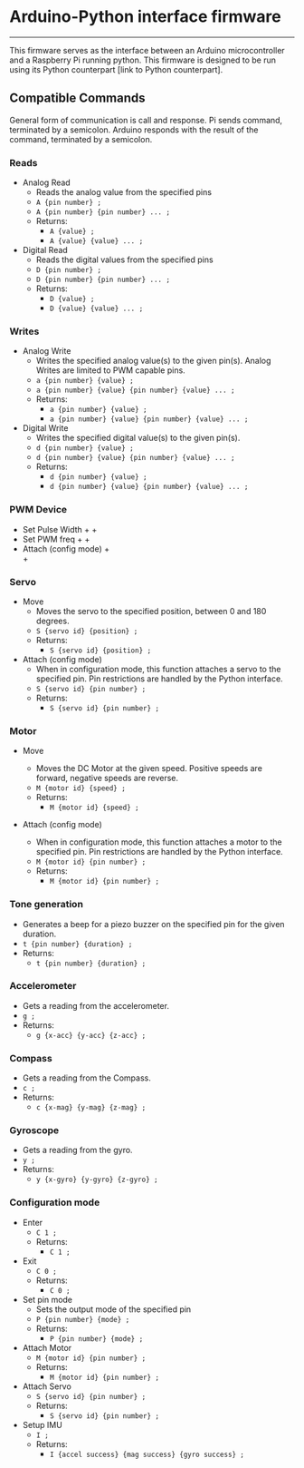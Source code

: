 # Arduino-Python interface firmware
---
This firmware serves as the interface between an Arduino microcontroller and a Raspberry Pi running python.  This firmware is designed to be run using its Python counterpart [link to Python counterpart].

## Compatible Commands
General form of communication is call and response.  Pi sends command, terminated by a semicolon. Arduino responds with the result of the command, terminated by a semicolon.

### Reads
+ Analog Read
  + Reads the analog value from the specified pins
  + `A {pin number} ;`
  + `A {pin number} {pin number} ... ;`
  + Returns:
    + `A {value} ;`
    + `A {value} {value} ... ;`
+ Digital Read
  + Reads the digital values from the specified pins
  + `D {pin number} ;`
  + `D {pin number} {pin number} ... ;`
  + Returns:
    + `D {value} ;`
    + `D {value} {value} ... ;`

### Writes
+ Analog Write
  + Writes the specified analog value(s) to the given pin(s).  Analog Writes are limited to PWM capable pins.
  + `a {pin number} {value} ;`
  + `a {pin number} {value} {pin number} {value} ... ;`
  + Returns:
    + `a {pin number} {value} ;`
    + `a {pin number} {value} {pin number} {value} ... ;`
+ Digital Write
  + Writes the specified digital value(s) to the given pin(s).
  + `d {pin number} {value} ;`
  + `d {pin number} {value} {pin number} {value} ... ;`
  + Returns:
    + `d {pin number} {value} ;`
    + `d {pin number} {value} {pin number} {value} ... ;`

### PWM Device
+ Set Pulse Width
  +
  +
+ Set PWM freq
  +
  +
+ Attach (config mode)
  +  
  +


### Servo
+ Move
  + Moves the servo to the specified position, between 0 and 180 degrees.
  + `S {servo id} {position} ;`
  + Returns:
    + `S {servo id} {position} ;`
+ Attach (config mode)
  + When in configuration mode, this function attaches a servo to the specified pin.  Pin restrictions are handled by the Python interface.
  + `S {servo id} {pin number} ;`
  + Returns:
    + `S {servo id} {pin number} ;`

### Motor
+ Move
  + Moves the DC Motor at the given speed.  Positive speeds are forward, negative speeds are reverse.
  + `M {motor id} {speed} ;`
  + Returns:
    + `M {motor id} {speed} ;`

+ Attach (config mode)
  + When in configuration mode, this function attaches a motor to the specified pin.  Pin restrictions are handled by the Python interface.
  + `M {motor id} {pin number} ;`
  + Returns:
    + `M {motor id} {pin number} ;`

### Tone generation
  + Generates a beep for a piezo buzzer on the specified pin for the given duration.
  + `t {pin number} {duration} ;`
  + Returns:
    + `t {pin number} {duration} ;`

### Accelerometer
  + Gets a reading from the accelerometer.
  + `g ;`
  + Returns:
    + `g {x-acc} {y-acc} {z-acc} ;`

### Compass
  + Gets a reading from the Compass.
  + `c ;`
  + Returns:
    + `c {x-mag} {y-mag} {z-mag} ;`

### Gyroscope
  + Gets a reading from the gyro.
  + `y ;`
  + Returns:
    + `y {x-gyro} {y-gyro} {z-gyro} ;`

### Configuration mode
+ Enter
  + `C 1 ;`
  + Returns:
    + `C 1 ;`
+ Exit
  + `C 0 ;`
  + Returns:
    + `C 0 ;`
+ Set pin mode
  + Sets the output mode of the specified pin
  + `P {pin number} {mode} ;`
  + Returns:
    + `P {pin number} {mode} ;`
+ Attach Motor
  + `M {motor id} {pin number} ;`
  + Returns:
    + `M {motor id} {pin number} ;`
+ Attach Servo
  + `S {servo id} {pin number} ;`
  + Returns:
    + `S {servo id} {pin number} ;`
+ Setup IMU
  + `I ;`
  + Returns:
    + `I {accel success} {mag success} {gyro success} ;`
